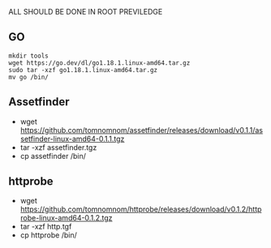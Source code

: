 ALL SHOULD BE DONE IN ROOT PREVILEDGE

## GO
```
mkdir tools
wget https://go.dev/dl/go1.18.1.linux-amd64.tar.gz
sudo tar -xzf go1.18.1.linux-amd64.tar.gz
mv go /bin/ 
```
## Assetfinder

- wget https://github.com/tomnomnom/assetfinder/releases/download/v0.1.1/assetfinder-linux-amd64-0.1.1.tgz
- tar -xzf assetfinder.tgz
- cp assetfinder /bin/

## httprobe

- wget https://github.com/tomnomnom/httprobe/releases/download/v0.1.2/httprobe-linux-amd64-0.1.2.tgz
- tar -xzf http.tgf
- cp httprobe /bin/   


